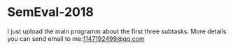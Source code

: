 # SemEval-2018
I just upload the main programm about the first three subtasks.
More details you can send email to me:1147192499@qq.com

